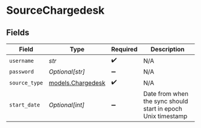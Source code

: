 # SourceChargedesk


## Fields

| Field                                                        | Type                                                         | Required                                                     | Description                                                  |
| ------------------------------------------------------------ | ------------------------------------------------------------ | ------------------------------------------------------------ | ------------------------------------------------------------ |
| `username`                                                   | *str*                                                        | :heavy_check_mark:                                           | N/A                                                          |
| `password`                                                   | *Optional[str]*                                              | :heavy_minus_sign:                                           | N/A                                                          |
| `source_type`                                                | [models.Chargedesk](../models/chargedesk.md)                 | :heavy_check_mark:                                           | N/A                                                          |
| `start_date`                                                 | *Optional[int]*                                              | :heavy_minus_sign:                                           | Date from when the sync should start in epoch Unix timestamp |